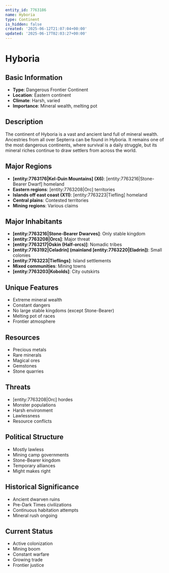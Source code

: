 ```yaml
---
entity_id: 7763186
name: Hyboria
type: Continent
is_hidden: false
created: '2025-06-12T21:07:04+00:00'
updated: '2025-06-17T02:03:27+00:00'
---
```


# Hyboria

## Basic Information

- **Type**: Dangerous Frontier Continent
- **Location**: Eastern continent
- **Climate**: Harsh, varied
- **Importance**: Mineral wealth, melting pot

## Description

The continent of Hyboria is a vast and ancient land full of mineral wealth. Ancestries from all over Septerra can be found in Hyboria. It remains one of the most dangerous continents, where survival is a daily struggle, but its mineral riches continue to draw settlers from across the world.

## Major Regions

- **[entity:7763176|Kel-Duin Mountains] (X6)**: [entity:7763216|Stone-Bearer Dwarf] homeland
- **Eastern regions**: [entity:7763208|Orc] territories
- **Islands off east coast (X11)**: [entity:7763223|Tiefling] homeland
- **Central plains**: Contested territories
- **Mining regions**: Various claims

## Major Inhabitants

- **[entity:7763216|Stone-Bearer Dwarves]**: Only stable kingdom
- **[entity:7763208|Orcs]**: Major threat
- **[entity:7763217|Oskin (Half-orcs)]**: Nomadic tribes
- **[entity:7763192|Celadrin] (mainland [entity:7763220|Eladrin])**: Small colonies
- **[entity:7763223|Tieflings]**: Island settlements
- **Mixed communities**: Mining towns
- **[entity:7763203|Kobolds]**: City outskirts

## Unique Features

- Extreme mineral wealth
- Constant dangers
- No large stable kingdoms (except Stone-Bearer)
- Melting pot of races
- Frontier atmosphere

## Resources

- Precious metals
- Rare minerals
- Magical ores
- Gemstones
- Stone quarries

## Threats

- [entity:7763208|Orc] hordes
- Monster populations
- Harsh environment
- Lawlessness
- Resource conflicts

## Political Structure

- Mostly lawless
- Mining camp governments
- Stone-Bearer kingdom
- Temporary alliances
- Might makes right

## Historical Significance

- Ancient dwarven ruins
- Pre-Dark Times civilizations
- Continuous habitation attempts
- Mineral rush ongoing

## Current Status

- Active colonization
- Mining boom
- Constant warfare
- Growing trade
- Frontier justice